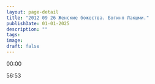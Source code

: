 ```yaml
---
layout: page-detail
title: "2012 09 26 Женские божества. Богиня Лакшми."
publishDate: 01-01-2025
description: ""
tags:
image:
draft: false
---
```


00:00 

56:53 

  
